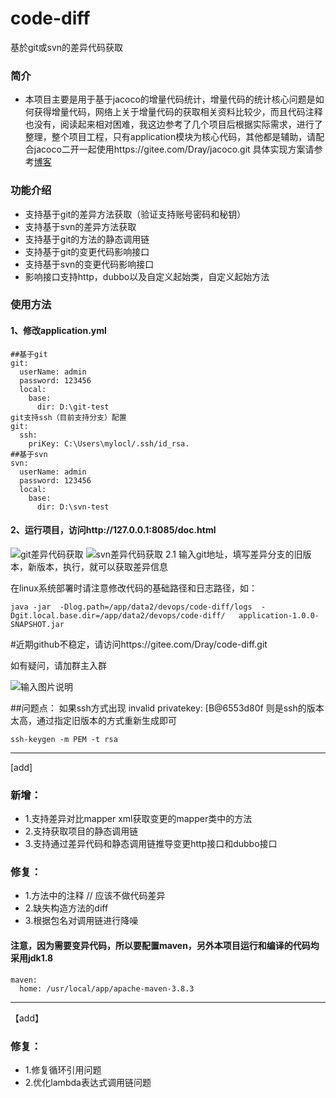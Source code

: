# code-diff
基於git或svn的差异代码获取


### 简介
+ 本项目主要是用于基于jacoco的增量代码统计，增量代码的统计核心问题是如何获得增量代码，网络上关于增量代码的获取相关资料比较少，而且代码注释也没有，阅读起来相对困难，我这边参考了几个项目后根据实际需求，进行了整理，整个项目工程，只有application模块为核心代码，其他都是辅助，请配合jacoco二开一起使用https://gitee.com/Dray/jacoco.git
具体实现方案请参考[博客](https://blog.csdn.net/tushuping/article/details/112613528)

### 功能介绍
* 支持基于git的差异方法获取（验证支持账号密码和秘钥）
* 支持基于svn的差异方法获取
* 支持基于git的方法的静态调用链
* 支持基于git的变更代码影响接口
* 支持基于svn的变更代码影响接口
* 影响接口支持http，dubbo以及自定义起始类，自定义起始方法

### 使用方法
#### 1、修改application.yml
    ##基于git
	git:
      userName: admin
      password: 123456
      local:
        base:
          dir: D:\git-test
    git支持ssh（目前支持分支）配置
    git:
      ssh:
        priKey: C:\Users\mylocl/.ssh/id_rsa.
    ##基于svn
    svn:
      userName: admin
      password: 123456
      local:
        base:
          dir: D:\svn-test
#### 2、运行项目，访问http://127.0.0.1:8085/doc.html

![git差异代码获取](https://images.gitee.com/uploads/images/2021/0408/122939_6cf6505d_1007820.png "屏幕截图.png")
![svn差异代码获取](https://images.gitee.com/uploads/images/2021/0408/123039_5cb136f9_1007820.png "屏幕截图.png")
	 2.1 输入git地址，填写差异分支的旧版本，新版本，执行，就可以获取差异信息

在linux系统部署时请注意修改代码的基础路径和日志路径，如：
```angular2html
java -jar  -Dlog.path=/app/data2/devops/code-diff/logs  -Dgit.local.base.dir=/app/data2/devops/code-diff/   application-1.0.0-SNAPSHOT.jar
```

#近期github不稳定，请访问https://gitee.com/Dray/code-diff.git


如有疑问，请加群主入群

![输入图片说明](https://images.gitee.com/uploads/images/2021/0414/163539_9ff67f82_1007820.png "屏幕截图.png")


##问题点：
如果ssh方式出现
invalid privatekey: [B@6553d80f 则是ssh的版本太高，通过指定旧版本的方式重新生成即可
```
ssh-keygen -m PEM -t rsa
```
---
[add]
### 新增：
* 1.支持差异对比mapper xml获取变更的mapper类中的方法
* 2.支持获取项目的静态调用链
* 3.支持通过差异代码和静态调用链推导变更http接口和dubbo接口
### 修复：
* 1.方法中的注释 // 应该不做代码差异
* 2.缺失构造方法的diff
* 3.根据包名对调用链进行降噪
#### 注意，因为需要变异代码，所以要配置maven，另外本项目运行和编译的代码均采用jdk1.8
```agsl
maven:
  home: /usr/local/app/apache-maven-3.8.3
```
---
【add】
### 修复：
* 1.修复循环引用问题
* 2.优化lambda表达式调用链问题

